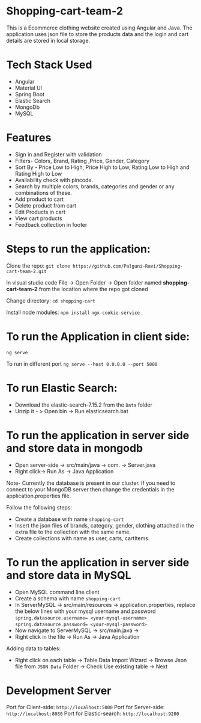 # Shopping-cart-team-2
This is a Ecommerce clothing website created using Angular and Java. The application uses json file to store the products data and the login and cart details are stored in local storage.

# Tech Stack Used
- Angular
- Material UI
- Spring Boot
- Elastic Search
- MongoDb
- MySQL

# Features
- Sign in and Register with validation
- Filters- Colors, Brand, Rating ,Price, Gender, Category
- Sort By - Price Low to High, Price High to Low, Rating Low to High and Rating High to Low
- Availability check with pincode.
- Search by multiple colors, brands, categories and  gender or any combinations of these.
- Add product to cart
- Delete product from cart
- Edit Products in cart
- View cart products
- Feedback collection in footer


# Steps to run the application:
Clone the repo:
`git clone https://github.com/Palguni-Ravi/Shopping-cart-team-2.git`

In visual studio code 
File -> Open Folder -> Open folder named **shopping-cart-team-2** from the location where the repo got cloned

Change directory:
`cd shopping-cart`

Install node modules:
`npm install`
`ngx-cookie-service`

# To run the Application in client side:
`ng serve`

To run in different port `ng serve --host 0.0.0.0 --port 5000`

# To run Elastic Search:

- Download the elastic-search-7.15.2 from the `Data` folder
- Unzip it - > Open bin -> Run elasticsearch.bat

# To run the application in server side and store data in mongodb
- Open server-side -> src/main/java -> com. -> Server.java
- Right click-> Run As -> Java Application

Note- Currently the database is present in our cluster. If you need to connect to your MongoDB server then change the credentials in the application.properties file.

Follow the following steps:
* Create a database with name `shopping-cart`
* Insert the json files of brands, category, gender, clothing attached in the extra file to the collection with the same name.
* Create collections with name as user, carts, cartItems.

# To run the application in server side and store data in MySQL
- Open MySQL command line client
- Create a schema with name `shopping-cart`
- In ServerMySQL -> src/main/resources -> application.properties, replace the below lines with your mysql username and password
`spring.datasource.username= <your-mysql-username>`
`spring.datasource.password= <your-mysql-password>`
- Now navigate to ServerMySQL -> src/main.java ->
- Right click in the file -> Run As -> Java Application

Adding data to tables:
- Right click on each table -> Table Data Import Wizard -> Browse Json file from `JSON Data` Folder -> Check Use existing table -> Next

# Development Server
Port for Client-side: `http://localhost:5000`
Port for Server-side: `http://localhost:8080`
Port for Elastic-search: `http://localhost:9200`